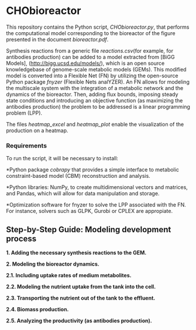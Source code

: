 # CHObioreactor
<p><div class="text-justify">
This repository contains the Python script, <em>CHObioreactor.py</em>, that performs the computational model corresponding to the bioreactor of the figure presented in the document <em>bioreactor.pdf</em>.  
  
Synthesis reactions from a generic file _reactions.csv_(for example, for antibodies production) can be added to a model extracted from [BiGG Models], (http://bigg.ucsd.edu/models/), which is an open source knowledgebase of genome-scale metabolic models (GEMs). This modified model is converted into a Flexible Net (FN) by utilizing the open-source Python package _fnyzer_ (Flexible Nets analYZER). An FN allows for modeling the multiscale system with the integration of a metabolic network and the dynamics of the bioreactor. Then, adding flux bounds, imposing steady state conditions and introducing an objective function (as maximizing the antibodies production) the problem to be addressed is a linear programming problem (LPP). 

The files <em>heatmap_excel</em> and <em>heatmap_plot</em> enable the visualization of the production on a heatmap.

### Requirements
To run the script, it will be necessary to install:

*Python package *cobrapy* that provides a simple interface to metabolic constraint-based model (CBM) reconstruction and analysis.

*Python libraries: NumPy, to create multidimensional vectors and matrices, and Pandas, which will allow for data manipulation and storage. 

*Optimization software for fnyzer to solve the LPP associated with the FN. For instance, solvers such as GLPK, Gurobi or CPLEX are appropiate.


## Step-by-Step Guide: Modeling development process

**1. Adding the necessary synthesis reactions to the GEM.**

**2. Modeling the bioreactor dynamics.**

**2.1. Including uptake rates of medium metabolites.**

**2.2. Modeling the nutrient uptake from the tank into the cell.**

**2.3. Transporting the nutrient out of the tank to the effluent.**

**2.4. Biomass production.**

**2.5. Analyzing the productivity (as antibodies production).**
</div></p>
